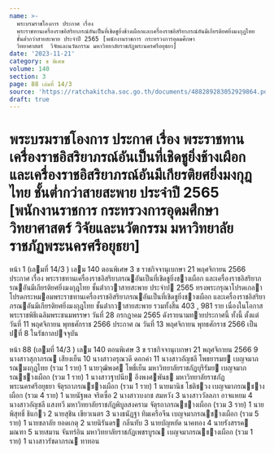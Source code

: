 ```yaml
---
name: >-
  พระบรมราชโองการ ประกาศ เรื่อง
  พระราชทานเครื่องราชอิสริยาภรณ์อันเป็นที่เชิดชูยิ่งช้างเผือกและเครื่องราชอิสริยาภรณ์อันมีเกียรติยศยิ่งมงกุฎไทย
  ชั้นต่ำกว่าสายสะพาย ประจำปี 2565 [พนักงานราชการ กระทรวงการอุดมศึกษา 
  วิทยาศาสตร์  วิจัยและนวัตกรรม มหาวิทยาลัยราชภัฏพระนครศรีอยุธยา]
date: '2023-11-21'
category: ข พิเศษ
volume: 140
section: 3
page: 88 เล่มที่ 14/3
source: 'https://ratchakitcha.soc.go.th/documents/488289283052929864.pdf'
draft: true
---
```


# พระบรมราชโองการ ประกาศ เรื่อง พระราชทานเครื่องราชอิสริยาภรณ์อันเป็นที่เชิดชูยิ่งช้างเผือกและเครื่องราชอิสริยาภรณ์อันมีเกียรติยศยิ่งมงกุฎไทย ชั้นต่ำกว่าสายสะพาย ประจำปี 2565 [พนักงานราชการ กระทรวงการอุดมศึกษา  วิทยาศาสตร์  วิจัยและนวัตกรรม มหาวิทยาลัยราชภัฏพระนครศรีอยุธยา]

หน้า 1 (เลมที่ 14/3 ) เลม 140 ตอนพิเศษ 3 ข ราชกิจจานุเบกษา 21 พฤศจิกายน 2566 ประกาศ เรื่อง พระราชทานเครื่องราชอิสริยาภรณอันเป็นที่เชิดชูยิ่งชางเผือก และเครื่องราชอิสริยาภรณอันมีเกียรติยศยิ่งมงกุฎไทย ชั้นต่ํากวาสายสะพาย ประจําป 2565 ทรงพระกรุณาโปรดเกลาโปรดกระหมอมพระราชทานเครื่องราชอิสริยาภรณอันเป็นที่เชิดชูยิ่งชางเผือก และเครื่องราชอิสริยาภรณอันมีเกียรติยศยิ่งมงกุฎไทย ชั้นต่ํากวาสายสะพาย รวมทั้งสิ้น 403 , 981 ราย เนื่องในโอกาสพระราชพิธีเฉลิมพระชนมพรรษา วันที่ 28 กรกฎาคม 2565 ดังรายนามทายประกาศนี้ ทั้งนี้ ตั้งแต่วันที่ 11 พฤศจิกายน พุทธศักราช 2566 ประกาศ ณ วันที่ 13 พฤศจิกายน พุทธศักราช 2566 เป็นปที่ 8 ในรัชกาลปจจุบัน

หน้า 88 (เลมที่ 14/3 ) เลม 140 ตอนพิเศษ 3 ข ราชกิจจานุเบกษา 21 พฤศจิกายน 2566 9 นางสาวสุภาภรณ เสียงเย็น 10 นางสาวอรุณวดี ดอกคํา 11 นางสาวอัญชลี โพธยารมย เบญจมาภรณมงกุฎไทย (รวม 1 ราย) 1 นายวุฒิพงศ โพธิ์เย็น มหาวิทยาลัยราชภัฏบุรีรัมย เบญจมาภรณชางเผือก (รวม 1 ราย) 1 นางสาวฐาปนีย อึงพงศพันธ มหาวิทยาลัยราชภัฏพระนครศรีอยุธยา จัตุรถาภรณชางเผือก (รวม 1 ราย) 1 นายมานิช โชติชวง เบญจมาภรณชางเผือก (รวม 4 ราย) 1 นายนัฐพล จริตซื่อ 2 นางสาวบงกช สมหวัง 3 นางสาววัลลภา อาจแหยม 4 นางสาวอัญชลี แสงทวี มหาวิทยาลัยราชภัฏพิบูลสงคราม จัตุรถาภรณชางเผือก (รวม 3 ราย) 1 นายพิสุทธิ์ ธิแกว 2 นายสุชิน เขียวเนตร 3 นางธนัฏฐา ทิมเครือจีน เบญจมาภรณชางเผือก (รวม 5 ราย) 1 นายชลาลัย ยอดเกตุ 2 นายนิรันดร กลิ่นทับ 3 นายบัญหยัด นาคทอง 4 นายรังสรรค มณฑา 5 นายสมาน จันทร์อิน มหาวิทยาลัยราชภัฏเพชรบูรณ เบญจมาภรณชางเผือก (รวม 1 ราย) 1 นางสาวรัชดาภรณ ทาทอน
